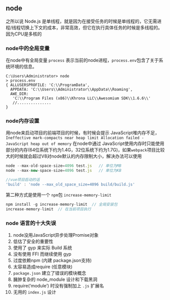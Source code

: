 ## node

之所以说 Node.js 是单线程，就是因为在接受任务的时候是单线程的，它无需进程/线程切换上下文的成本，非常高效，但它在执行具体任务的时候是多线程的。因为CPU是多核的

### node中的全局变量

在node中有全局变量 `process` 表示当前的node进程，`process.env`包含了关于系统环境的信息。

```shell
C:\Users\Administrator> node
> process.env
{ ALLUSERSPROFILE: 'C:\\ProgramData',
  APPDATA: 'C:\\Users\\Administrator\\AppData\\Roaming',
  AWE_DIR:
   'C:\\Program Files (x86)\\Khrona LLC\\Awesomium SDK\\1.6.6\\'
   //...............
}
```



### node内存设置

用node来启动项目的前端项目的时候，有时候会提示 JavaScript堆内存不足，`Ineffective mark-compacts near heap limit Allocation failed - JavaScript heap out of memory`  在node中通过 JavaScript使用内存时只能使用部分的内存(64位系统下约为1.4G，32位系统下约为1.7G)，如果`webpack`项目比较大的时候就会超过V8对node默认的内存限制大小，解决办法可以使用 

```js
node --max-old-space-size=4096 test.js   // 单位为MB
node --max-new-space-size=4096 test.js   // 单位为KB

//vue项目启动的话 
'build' : 'node --max_old_space_size=4096 build/build.js'
```

第二种方式是使用一个 `npm`包 `increase-memory-limit`

```js
npm install -g increase-memory-limit  // 全局安装包
increase-memory-limit  // 在当前项目执行
```



### node 语言的十大失误

1. node没用JavaScript异步处理Promise对象
2. 低估了安全的重要性
3. 使用了 gyp 来实际 Build 系统
4. 没有使用 FFI  而继续使用 gyp
5. 过度依赖npm (内建 package.json支持)
6. 太容易造成require (任意模块)
7. `package.json` 建立了错误的模块概念
8. 臃肿复杂的 node_module 设计和下载黑洞
9. require(‘module’)  时没有强制加上 `.js` 扩展名
10. 无用的 `index.js` 设计


